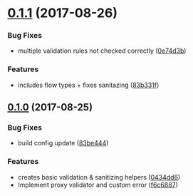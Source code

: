 <a name="0.1.1"></a>
# [0.1.1](https://github.com/sorodrigo/proxy-validator/compare/0434dd6...v0.1.1) (2017-08-26)

### Bug Fixes

* multiple validation rules not checked correctly ([0e74d3b](https://github.com/sorodrigo/proxy-validator/commit/0e74d3b))


### Features

* includes flow types + fixes sanitazing ([83b331f](https://github.com/sorodrigo/proxy-validator/commit/83b331f))


<a name="0.1.0"></a>
## [0.1.0](https://github.com/sorodrigo/proxy-validator/compare/0434dd6...v0.1.0) (2017-08-25)


### Bug Fixes

* build config update ([83be444](https://github.com/sorodrigo/proxy-validator/commit/83be444))


### Features

* creates basic validation & sanitizing helpers ([0434dd6](https://github.com/sorodrigo/proxy-validator/commit/0434dd6))
* Implement proxy validator and custom error ([f6c6887](https://github.com/sorodrigo/proxy-validator/commit/f6c6887))



